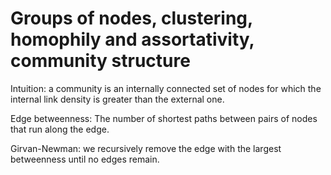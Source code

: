 # Groups of nodes, clustering, homophily and assortativity, community structure

Intuition: a community is an internally connected set of nodes for 
which the internal link density is greater than the external one.

Edge betweenness: The number of shortest paths between pairs of nodes 
that run along the edge.

Girvan-Newman: we recursively remove the edge with the largest betweenness 
until no edges remain.

